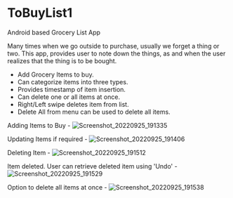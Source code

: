 # ToBuyList1

Android based Grocery List App

Many times when we go outside to purchase, usually we forget a thing or two. This app, provides user to note down the things,
as and when the user realizes that the thing is to be bought.

- Add Grocery Items to buy.
- Can categorize items into three types.
- Provides timestamp of item insertion.
- Can delete one or all items at once.
- Right/Left swipe deletes item from list.
- Delete All from menu can be used to delete all items.

Adding Items to Buy -
![Screenshot_20220925_191335](https://user-images.githubusercontent.com/108350180/192146911-ed47c7e9-ab50-4f65-a1fc-952292711ae4.png)




Updating Items if required - 
![Screenshot_20220925_191406](https://user-images.githubusercontent.com/108350180/192146921-29353dd9-5f23-417f-b955-d2debcc6844f.png)




Deleting Item - 
![Screenshot_20220925_191512](https://user-images.githubusercontent.com/108350180/192146924-99f0f461-dcc4-4018-9462-65904591354d.png)




Item deleted. User can retrieve deleted item using 'Undo' - 
![Screenshot_20220925_191529](https://user-images.githubusercontent.com/108350180/192146946-919aa5d3-8794-45ba-ba4d-0c052b1250df.png)




Option to delete all items at once - 
![Screenshot_20220925_191538](https://user-images.githubusercontent.com/108350180/192146948-44b19146-7a73-42dd-a9d5-b8c395f8d391.png)






